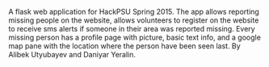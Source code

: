 A flask web application for HackPSU Spring 2015. The app allows reporting missing people on the website, allows volunteers to register on the website to receive sms alerts if someone in their area was reported missing. Every missing person has a profile page with picture, basic text info, and a google map pane with the location where the person have been seen last. By Alibek Utyubayev and Daniyar Yeralin. 
